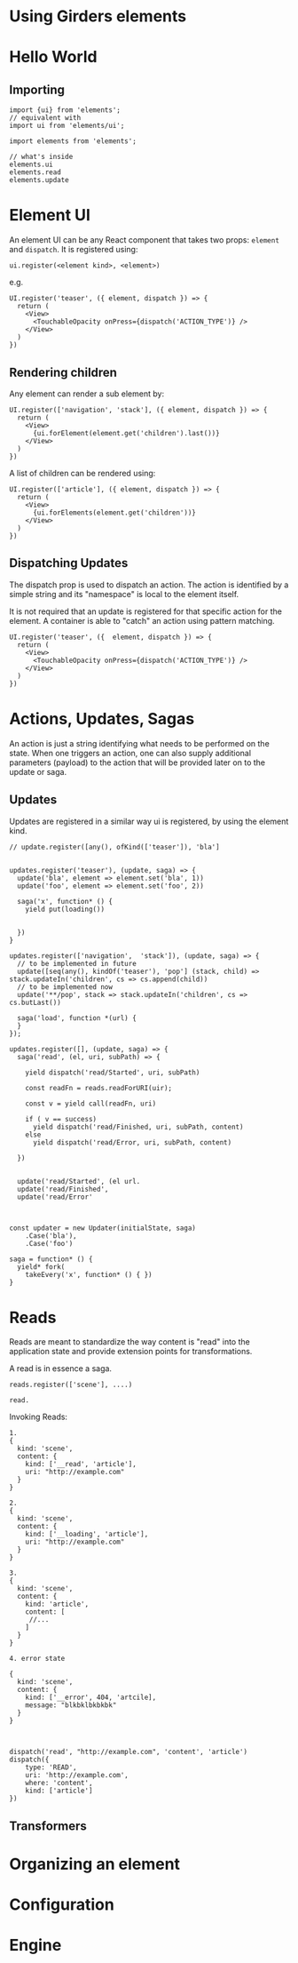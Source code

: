 # Using Girders elements

# Hello World

## Importing

    import {ui} from 'elements';
    // equivalent with
    import ui from 'elements/ui';

    import elements from 'elements';

    // what's inside
    elements.ui
    elements.read
    elements.update




# Element UI

An element UI can be any React component that takes two props: `element` and `dispatch`.
It is registered using:

    ui.register(<element kind>, <element>)

e.g.

    UI.register('teaser', ({ element, dispatch }) => {
      return (
        <View>
          <TouchableOpacity onPress={dispatch('ACTION_TYPE')} />
        </View>
      )
    })

## Rendering children

Any element can render a sub element by:

    UI.register(['navigation', 'stack'], ({ element, dispatch }) => {
      return (
        <View>
          {ui.forElement(element.get('children').last())}
        </View>
      )
    })


A list of children can be rendered using:

    UI.register(['article'], ({ element, dispatch }) => {
      return (
        <View>
          {ui.forElements(element.get('children'))}
        </View>
      )
    })

## Dispatching Updates

The dispatch prop is used to dispatch an action. The action is identified by a simple string and its "namespace" is
local to the element itself.

It is not required that an update is registered for that specific action for the element. A container is able to
"catch" an action using pattern matching.

    UI.register('teaser', ({  element, dispatch }) => {
      return (
        <View>
          <TouchableOpacity onPress={dispatch('ACTION_TYPE')} />
        </View>
      )
    })


# Actions, Updates, Sagas

An action is just a string identifying what needs to be performed on the state. When one triggers an action, one can
also supply additional parameters (payload) to the action that will be provided later on to the update or saga.


## Updates

Updates are registered in a similar way ui is registered, by using the element kind.

    // update.register([any(), ofKind(['teaser']), 'bla']


    updates.register('teaser'), (update, saga) => {
      update('bla', element => element.set('bla', 1))
      update('foo', element => element.set('foo', 2))

      saga('x', function* () {
        yield put(loading())


      })
    }

    updates.register(['navigation',  'stack']), (update, saga) => {
      // to be implemented in future
      update([seq(any(), kindOf('teaser'), 'pop'] (stack, child) => stack.updateIn('children', cs => cs.append(child))
      // to be implemented now
      update('**/pop', stack => stack.updateIn('children', cs => cs.butLast())

      saga('load', function *(url) {
      }
    });

    updates.register([], (update, saga) => {
      saga('read', (el, uri, subPath) => {

        yield dispatch('read/Started', uri, subPath)

        const readFn = reads.readForURI(uir);

        const v = yield call(readFn, uri)

        if ( v == success)
          yield dispatch('read/Finished, uri, subPath, content)
        else
          yield dispatch('read/Error, uri, subPath, content)

      })


      update('read/Started', (el url.
      update('read/Finished',
      update('read/Error'



    const updater = new Updater(initialState, saga)
        .Case('bla'),
        .Case('foo')

    saga = function* () {
      yield* fork(
        takeEvery('x', function* () { })
    }


# Reads

Reads are meant to standardize the way content is "read" into the application state and provide extension points for
transformations.

A read is in essence a saga.

    reads.register(['scene'], ....)

    read.


Invoking Reads:

    1.
    {
      kind: 'scene',
      content: {
        kind: ['__read', 'article'],
        uri: "http://example.com"
      }
    }

    2.
    {
      kind: 'scene',
      content: {
        kind: ['__loading', 'article'],
        uri: "http://example.com"
      }
    }

    3.
    {
      kind: 'scene',
      content: {
        kind: 'article',
        content: [
         //...
        ]
      }
    }

    4. error state

    {
      kind: 'scene',
      content: {
        kind: ['__error', 404, 'artcile],
        message: "blkbklbkbkbk"
      }
    }



    dispatch('read', "http://example.com", 'content', 'article')
    dispatch({
        type: 'READ',
        uri: 'http://example.com',
        where: 'content',
        kind: ['article']
    })

## Transformers

# Organizing an element

# Configuration

# Engine

